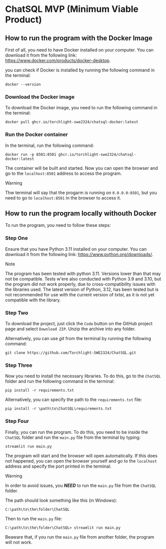 # ChatSQL MVP (Minimum Viable Product)

## How to run the program with the Docker Image

First of all, you need to have Docker installed on your computer. You can download it from the following link: <https://www.docker.com/products/docker-desktop>.

you can check if Docker is installed by running the following command in the terminal:

```shell
docker --version
```

### Download the Docker image

To download the Docker image, you need to run the following command in the terminal:

```shell
docker pull ghcr.io/torchlight-swe2324/chatsql-docker:latest
```

### Run the Docker container

In the terminal, run the following command:

```shell
docker run -p 8501:8501 ghcr.io/torchlight-swe2324/chatsql-docker:latest
```

The container will be built and started. Now you can open the browser and go to the ```localhost:8501``` address to access the program.

> [!WARNING]
> Thw terminal will say that the progarm is running on ```0.0.0.0:8501```, but you need to go to ```localhost:8501``` in the browser to access it.

## How to run the program locally withouth Docker

To run the program, you need to follow these steps:

### Step One

Ensure that you have Python 3.11 installed on your computer. You can download it from the following link: <https://www.python.org/downloads/>.

> [!NOTE]
> The program has been tested with python 3.11. Versions lower than that may not be compatible.
> Tests w'ere also conducted with Python 3.9 and 3.10, but the program did not work properly, due to cross-compatibility issues with the libraries used.
> The latest version of Python, 3.12, has been tested but is not recommended for use with the current version of *txtai*, as it is not yet compatible with the library.

### Step Two

To download the project, just click the ```Code``` button on the GitHub project page and select ```Download ZIP```. Unzip the archive into any folder.

Alternatively, you can use *git* from the terminal by running the following command:

```shell
git clone https://github.com/Torchlight-SWE2324/ChatSQL.git
```

### Step Three

Now you need to install the necessary libraries. To do this, go to the ```ChatSQL``` folder and run the following command in the terminal:

```shell
pip install -r requirements.txt
```

Alternatively, you can specify the path to the ```requirements.txt``` file:

```shell
pip install -r \path\to\ChatSQL\requirements.txt
```

### Step Four

Finally, you can run the program. To do this, you need to be inside the ```ChatSQL``` folder and run the ```main.py``` file from the terminal by typing:

```shell
streamlit run main.py
```

The program will start and the browser will open automatically. If this does not happened, you can open the browser yourself and go to the ```localhost``` address and specify the port printed in the terminal.

> [!WARNING]
> In order to avoid issues, you ***NEED*** to run the ```main.py``` file from the ```ChatSQL``` folder.
>
> The path should look something like this (in Windows):
>
> ```shell
> C:\path\to\the\folder\ChatSQL
> ```
>
> Then to run the ```main.py``` file:
>
> ```shell
> C:\path\to\the\folder\ChatSQL> streamlit run main.py
> ```
>
> Beaware that, if you run the ```main.py``` file from another folder, the program will not work.
